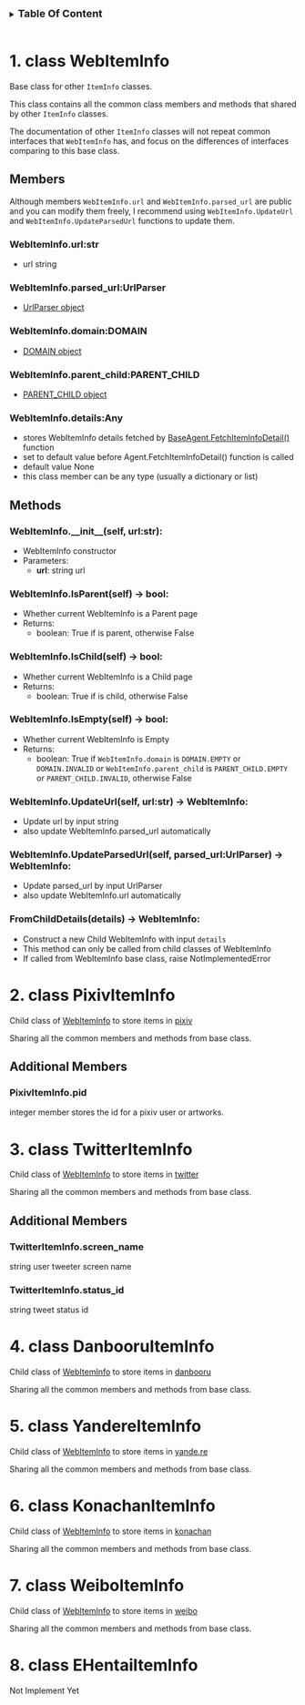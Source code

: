 
<details>

<summary><strong style="font-size:large;">
Table Of Content
</strong></summary>

* [1. class WebItemInfo](#1-class-webiteminfo)
  * [Members](#members)
    * [**WebItemInfo.url:str**](#webiteminfourlstr)
    * [**WebItemInfo.parsed\_url:UrlParser**](#webiteminfoparsed_urlurlparser)
    * [**WebItemInfo.domain:DOMAIN**](#webiteminfodomaindomain)
    * [**WebItemInfo.parent\_child:PARENT\_CHILD**](#webiteminfoparent_childparent_child)
    * [**WebItemInfo.details:Any**](#webiteminfodetailsany)
  * [Methods](#methods)
    * [**WebItemInfo.\_\_init\_\_(self, url:str):**](#webiteminfo__init__self-urlstr)
    * [**WebItemInfo.IsParent(self) -\> bool:**](#webiteminfoisparentself---bool)
    * [**WebItemInfo.IsChild(self) -\> bool:**](#webiteminfoischildself---bool)
    * [**WebItemInfo.IsEmpty(self) -\> bool:**](#webiteminfoisemptyself---bool)
    * [**WebItemInfo.UpdateUrl(self, url:str) -\> WebItemInfo:**](#webiteminfoupdateurlself-urlstr---webiteminfo)
    * [**WebItemInfo.UpdateParsedUrl(self, parsed\_url:UrlParser) -\> WebItemInfo:**](#webiteminfoupdateparsedurlself-parsed_urlurlparser---webiteminfo)
    * [**FromChildDetails(details) -\> WebItemInfo:**](#fromchilddetailsdetails---webiteminfo)
* [2. class PixivItemInfo](#2-class-pixiviteminfo)
  * [Additional Members](#additional-members)
    * [**PixivItemInfo.pid**](#pixiviteminfopid)
* [3. class TwitterItemInfo](#3-class-twitteriteminfo)
  * [Additional Members](#additional-members-1)
    * [**TwitterItemInfo.screen\_name**](#twitteriteminfoscreen_name)
    * [**TwitterItemInfo.status\_id**](#twitteriteminfostatus_id)
* [4. class DanbooruItemInfo](#4-class-danbooruiteminfo)
* [5. class YandereItemInfo](#5-class-yandereiteminfo)
* [6. class KonachanItemInfo](#6-class-konachaniteminfo)
* [7. class WeiboItemInfo](#7-class-weiboiteminfo)
* [8. class EHentaiItemInfo](#8-class-ehentaiiteminfo)

</details>

<br>


# 1. class WebItemInfo

Base class for other `ItemInfo` classes.

This class contains all the common class members and methods that shared by other `ItemInfo` classes.

The documentation of other `ItemInfo` classes will not repeat common interfaces that `WebItemInfo` has, and focus on the differences of interfaces comparing to this base class.

## Members

Although members `WebItemInfo.url` and `WebItemInfo.parsed_url` are public and you can modify them freely, I recommend using `WebItemInfo.UpdateUrl` and `WebItemInfo.UpdateParsedUrl` functions to update them.

### **WebItemInfo.url:str**

* url string

### **WebItemInfo.parsed_url:UrlParser**

* [UrlParser object](../index.md#class-urlparser)

### **WebItemInfo.domain:DOMAIN**

* [DOMAIN object](../index.md#enum-class-domain)

### **WebItemInfo.parent_child:PARENT_CHILD**

* [PARENT_CHILD object](../index.md#enum-class-parent_child)

### **WebItemInfo.details:Any**

* stores WebItemInfo details fetched by [BaseAgent.FetchItemInfoDetail()](./Agents.md#fetchiteminfodetailbaseagent-item_infowebiteminfo---webiteminfo) function
* set to default value before Agent.FetchItemInfoDetail() function is called
* default value None
* this class member can be any type (usually a dictionary or list)

## Methods

### **WebItemInfo.\_\_init\_\_(self, url:str):**

* WebItemInfo constructor
* Parameters:
  * **url**: string url

### **WebItemInfo.IsParent(self) -> bool:**

* Whether current WebItemInfo is a Parent page
* Returns:
  * boolean: True if is parent, otherwise False

### **WebItemInfo.IsChild(self) -> bool:**

* Whether current WebItemInfo is a Child page
* Returns:
  * boolean: True if is child, otherwise False

### **WebItemInfo.IsEmpty(self) -> bool:**

* Whether current WebItemInfo is Empty
* Returns:
  * boolean: True if `WebItemInfo.domain` is `DOMAIN.EMPTY` or `DOMAIN.INVALID` or `WebItemInfo.parent_child` is `PARENT_CHILD.EMPTY` or `PARENT_CHILD.INVALID`, otherwise False

### **WebItemInfo.UpdateUrl(self, url:str) -> WebItemInfo:**

* Update url by input string
* also update WebItemInfo.parsed_url automatically

### **WebItemInfo.UpdateParsedUrl(self, parsed_url:UrlParser) -> WebItemInfo:**

* Update parsed_url by input UrlParser
* also update WebItemInfo.url automatically

### **FromChildDetails(details) -> WebItemInfo:**

* Construct a new Child WebItemInfo with input `details`
* This method can only be called from child classes of WebItemInfo
* If called from WebItemInfo base class, raise NotImplementedError

# 2. class PixivItemInfo

Child class of [WebItemInfo](#1-class-webiteminfo) to store items in [pixiv](https://www.pixiv.net/)

Sharing all the common members and methods from base class.

## Additional Members

### **PixivItemInfo.pid**

integer member stores the id for a pixiv user or artworks.


# 3. class TwitterItemInfo

Child class of [WebItemInfo](#1-class-webiteminfo) to store items in [twitter](https://twitter.com/)

Sharing all the common members and methods from base class.

## Additional Members

### **TwitterItemInfo.screen_name**

string user tweeter screen name

### **TwitterItemInfo.status_id**

string tweet status id


# 4. class DanbooruItemInfo

Child class of [WebItemInfo](#1-class-webiteminfo) to store items in [danbooru](https://danbooru.donmai.us/)

Sharing all the common members and methods from base class.


# 5. class YandereItemInfo

Child class of [WebItemInfo](#1-class-webiteminfo) to store items in [yande.re](https://yande.re/)

Sharing all the common members and methods from base class.


# 6. class KonachanItemInfo

Child class of [WebItemInfo](#1-class-webiteminfo) to store items in [konachan](https://konachan.com/)

Sharing all the common members and methods from base class.

# 7. class WeiboItemInfo

Child class of [WebItemInfo](#1-class-webiteminfo) to store items in [weibo](https://m.weibo.cn/)

Sharing all the common members and methods from base class.

# 8. class EHentaiItemInfo

Not Implement Yet

